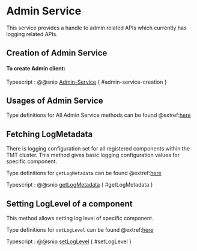 # Admin Service
This service provides a handle to admin related APIs which currently has logging related APIs.

## Creation of Admin Service

#### To create Admin client:

Typescript
:   @@snip [Admin-Service](../../../../example/src/documentation/admin/AdminServiceExamples.ts) { #admin-service-creation }

## Usages of Admin Service

Type definitions for All Admin Service methods can be found @extref:[here](ts-docs:interfaces/clients.adminservice.html)

## Fetching LogMetadata

There is logging configuration set for all registered components within the TMT cluster. This method gives basic logging configuration values for specific component.

Type definitions for `getLogMetadata` can be found @extref:[here](ts-docs:interfaces/clients.adminservice.html#getlogmetadata)

Typescript
:   @@snip [getLogMetadata](../../../../example/src/documentation/admin/AdminServiceExamples.ts) { #getLogMetadata }

## Setting LogLevel of a component

This method allows setting log level of specific component.

Type definitions for `setLogLevel` can be found @extref:[here](ts-docs:interfaces/clients.adminservice.html#setloglevel)

Typescript
:   @@snip [setLogLevel](../../../../example/src/documentation/admin/AdminServiceExamples.ts) { #setLogLevel }

